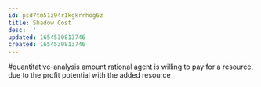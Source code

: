 ```yaml
---
id: psd7tm51z94r1kgkrrhog6z
title: Shadow Cost
desc: ''
updated: 1654530813746
created: 1654530813746
---
```

#quantitative-analysis 
amount rational agent is willing to  pay for a resource, due to the profit potential with the added resource
